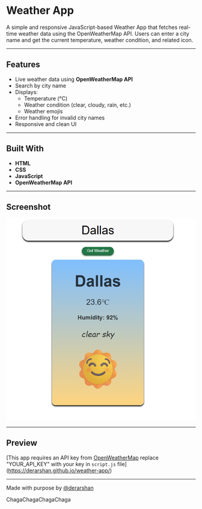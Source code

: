 # Weather App

A simple and responsive JavaScript-based Weather App that fetches real-time weather data using the OpenWeatherMap API. Users can enter a city name and get the current temperature, weather condition, and related icon.

---

## Features

- Live weather data using **OpenWeatherMap API**
- Search by city name
- Displays:
  - Temperature (°C)
  - Weather condition (clear, cloudy, rain, etc.)
  - Weather emojis
- Error handling for invalid city names
- Responsive and clean UI

---

## Built With

- **HTML**
- **CSS**
- **JavaScript**
- **OpenWeatherMap API**

---

## Screenshot
![Screenshot](./screenshot.png)

---

## Preview
[This app requires an API key from [OpenWeatherMap](https://openweathermap.org/api)
replace "YOUR_API_KEY" with your key in `script.js` file](https://derarshan.github.io/weather-app/)  

---
Made with purpose by [@derarshan](https://github.com/derarshan)

ChagaChagaChagaChaga
